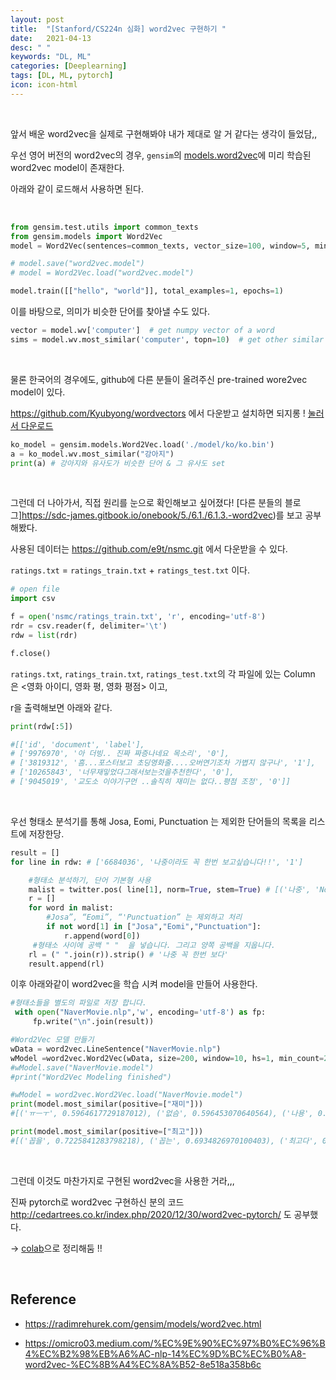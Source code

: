 ```yaml
---
layout: post
title:  "[Stanford/CS224n 심화] word2vec 구현하기 "
date:   2021-04-13
desc: " "
keywords: "DL, ML"
categories: [Deeplearning]
tags: [DL, ML, pytorch]
icon: icon-html
---
```


<br>


앞서 배운 word2vec을 실제로 구현해봐야 내가 제대로 알 거 같다는 생각이 들었담,,


우선 영어 버전의 word2vec의 경우, `gensim`의 [models.word2vec](https://radimrehurek.com/gensim/models/word2vec.html)에 미리 학습된 word2vec model이 존재한다.

아래와 같이 로드해서 사용하면 된다.

<br>

```python
from gensim.test.utils import common_texts
from gensim.models import Word2Vec
model = Word2Vec(sentences=common_texts, vector_size=100, window=5, min_count=1, workers=4)

# model.save("word2vec.model")
# model = Word2Vec.load("word2vec.model")

model.train([["hello", "world"]], total_examples=1, epochs=1)
```

이를 바탕으로, 의미가 비슷한 단어를 찾아낼 수도 있다.


```python
vector = model.wv['computer']  # get numpy vector of a word
sims = model.wv.most_similar('computer', topn=10)  # get other similar words
```
<br>

물론 한국어의 경우에도, github에 다른 분들이 올려주신 pre-trained wore2vec model이 있다.

https://github.com/Kyubyong/wordvectors 에서 다운받고 설치하면 되지롱 ! [눌러서 다운로드](https://drive.google.com/file/d/0B0ZXk88koS2KbDhXdWg1Q2RydlU/view)

```python
ko_model = gensim.models.Word2Vec.load('./model/ko/ko.bin')
a = ko_model.wv.most_similar("강아지")
print(a) # 강아지와 유사도가 비슷한 단어 & 그 유사도 set
```

<br>

그런데 더 나아가서, 직접 원리를 눈으로 확인해보고 싶어졌다! [다른 분들의 블로그]https://sdc-james.gitbook.io/onebook/5./6.1./6.1.3.-word2vec)를 보고 공부해봤다.

사용된 데이터는 https://github.com/e9t/nsmc.git 에서 다운받을 수 있다.


`ratings.txt` = `ratings_train.txt` + `ratings_test.txt` 이다.


```python
# open file
import csv

f = open('nsmc/ratings_train.txt', 'r', encoding='utf-8')
rdr = csv.reader(f, delimiter='\t')
rdw = list(rdr)

f.close()
```


`ratings.txt`, `ratings_train.txt`, `ratings_test.txt`의 각 파일에 있는 Column 은 <영화 아이디, 영화 평, 영화 평점> 이고,

r을 출력해보면 아래와 같다.


```python
print(rdw[:5])

#[['id', 'document', 'label'],
# ['9976970', '아 더빙.. 진짜 짜증나네요 목소리', '0'],
# ['3819312', '흠...포스터보고 초딩영화줄....오버연기조차 가볍지 않구나', '1'],
# ['10265843', '너무재밓었다그래서보는것을추천한다', '0'],
# ['9045019', '교도소 이야기구먼 ..솔직히 재미는 없다..평점 조정', '0']]

```



<br>

우선 형태소 분석기를 통해 Josa, Eomi, Punctuation 는 제외한 단어들의 목록을 리스트에 저장한당.



```python
result = []
for line in rdw: # ['6684036', '나중이라도 꼭 한번 보고싶습니다!!', '1']

    #형태소 분석하기, 단어 기본형 사용
    malist = twitter.pos( line[1], norm=True, stem=True) # [('나중', 'Noun'), ('이라도', 'Josa'),('꼭', 'Noun'), ('한번', 'Noun'), ('보다', 'Verb'), ('!!', 'Punctuation')]
    r = []
    for word in malist:
        #Josa”, “Eomi”, “'Punctuation” 는 제외하고 처리
        if not word[1] in ["Josa","Eomi","Punctuation"]:
            r.append(word[0])
     #형태소 사이에 공백 " "  을 넣습니다. 그리고 양쪽 공백을 지웁니다.
    rl = (" ".join(r)).strip() # '나중 꼭 한번 보다'
    result.append(rl)
```

이후 아래와같이 word2vec을 학습 시켜 model을 만들어 사용한다.

```python
#형태소들을 별도의 파일로 저장 합니다.
 with open("NaverMovie.nlp",'w', encoding='utf-8') as fp:
     fp.write("\n".join(result))

#Word2Vec 모델 만들기
wData = word2vec.LineSentence("NaverMovie.nlp")
wModel =word2vec.Word2Vec(wData, size=200, window=10, hs=1, min_count=2, sg=1)
#wModel.save("NaverMovie.model")
#print("Word2Vec Modeling finished")

#wModel = word2vec.Word2Vec.load("NaverMovie.model")
print(model.most_similar(positive=["재미"]))
#[('ㅠㅡㅜ', 0.5964617729187012), ('없슴', 0.596453070640564), ('나용', 0.5938360095024109), ('푸시', 0.5832706689834595), ('사고사', 0.5669316053390503), ('이상하', 0.5638896822929382), ('섹씬', 0.5629161596298218), ('유익', 0.5620923042297363), ('재미없다', 0.5620167255401611), ('지렁이', 0.558078408241272)]

print(model.most_similar(positive=["최고"]))
#[('꼽을', 0.7225841283798218), ('꼽는', 0.6934826970100403), ('최고다', 0.6918784976005554), ('단연', 0.6749929785728455), ('ER', 0.6678911447525024), ('하이스쿨', 0.6403142809867859), ('손꼽다', 0.6399452686309814), ('으뜸', 0.6315333843231201), ('손에꼽는', 0.6309640407562256), ('투윅스', 0.6254955530166626)]
```


<br>

그런데 이것도 마찬가지로 구현된 word2vec을 사용한 거라,,,

진짜 pytorch로 word2vec 구현하신 분의 코드 http://cedartrees.co.kr/index.php/2020/12/30/word2vec-pytorch/ 도 공부했다.

-> [colab](https://colab.research.google.com/drive/1KJhtGhLJr2RZOvo8Qzr6PfGdCDKiqyu1)으로 정리해둠 !!



<br>



## Reference

- https://radimrehurek.com/gensim/models/word2vec.html

- https://omicro03.medium.com/%EC%9E%90%EC%97%B0%EC%96%B4%EC%B2%98%EB%A6%AC-nlp-14%EC%9D%BC%EC%B0%A8-word2vec-%EC%8B%A4%EC%8A%B52-8e518a358b6c


<br>

